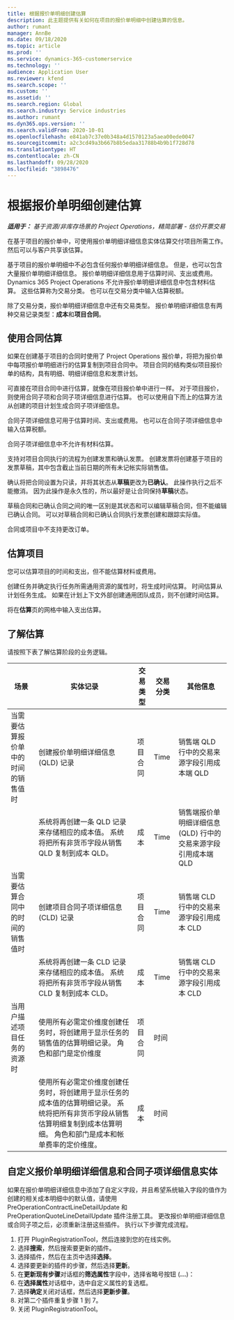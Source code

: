 ```yaml
---
title: 根据报价单明细创建估算
description: 此主题提供有关如何在项目的报价单明细中创建估算的信息。
author: rumant
manager: AnnBe
ms.date: 09/18/2020
ms.topic: article
ms.prod: ''
ms.service: dynamics-365-customerservice
ms.technology: ''
audience: Application User
ms.reviewer: kfend
ms.search.scope: ''
ms.custom: ''
ms.assetid: ''
ms.search.region: Global
ms.search.industry: Service industries
ms.author: rumant
ms.dyn365.ops.version: ''
ms.search.validFrom: 2020-10-01
ms.openlocfilehash: e841ab7c37e0b348a4d1570123a5aea00ede0047
ms.sourcegitcommit: a2c3cd49a3b667b8b5edaa31788b4b9b1f728d78
ms.translationtype: HT
ms.contentlocale: zh-CN
ms.lasthandoff: 09/28/2020
ms.locfileid: "3898476"
---
```

# <a name="create-estimates-on-a-quote-line"></a>根据报价单明细创建估算

_**适用于：** 基于资源/非库存场景的 Project Operations，精简部署 - 估价开票交易_

在基于项目的报价单中，可使用报价单明细详细信息实体估算交付项目所需工作。 然后可以与客户共享该估算。

基于项目的报价单明细中不必包含任何报价单明细详细信息。 但是，也可以包含大量报价单明细详细信息。 报价单明细详细信息用于估算时间、支出或费用。 Dynamics 365 Project Operations 不允许报价单明细详细信息中包含材料估算。 这些估算称为交易分类。 也可以在交易分类中输入估算税额。

除了交易分类，报价单明细详细信息中还有交易类型。 报价单明细详细信息有两种交易记录类型：**成本**和**项目合同**。

## <a name="estimate-by-using-a-contract"></a>使用合同估算

如果在创建基于项目的合同时使用了 Project Operations 报价单，将把为报价单中每项报价单明细进行的估算复制到项目合同中。 项目合同的结构类似项目报价单的结构，具有明细、明细详细信息和发票计划。

可直接在项目合同中进行估算，就像在项目报价单中进行一样。 对于项目报价，则使用合同子项和合同子项详细信息进行估算。 也可以使用自下而上的估算方法从创建的项目计划生成合同子项详细信息。

合同子项详细信息可用于估算时间、支出或费用。 也可以在合同子项详细信息中输入估算税额。

合同子项详细信息中不允许有材料估算。

支持对项目合同执行的流程为创建发票和确认发票。 创建发票将创建基于项目的发票草稿，其中包含截止当前日期的所有未记帐实际销售值。

确认将把合同设置为只读，并将其状态从**草稿**更改为**已确认**。 此操作执行之后不能撤消。 因为此操作是永久性的，所以最好是让合同保持**草稿**状态。

草稿合同和已确认合同之间的唯一区别是其状态和可以编辑草稿合同，但不能编辑已确认合同。 可以对草稿合同和已确认合同执行发票创建和跟踪实际值。

合同或项目中不支持更改订单。

## <a name="estimating-projects"></a>估算项目

您可以估算项目的时间和支出，但不能估算材料或费用。

创建任务并确定执行任务所需通用资源的属性时，将生成时间估算。 时间估算从计划任务生成。 如果在计划上下文外部创建通用团队成员，则不创建时间估算。

将在**估算**页的网格中输入支出估算。

## <a name="understand-estimation"></a>了解估算

请按照下表了解估算阶段的业务逻辑。

| 场景                                                                                                                                                                                                                                                                                                                                          | 实体记录                                                                                                                                                                                                       | 交易类型 | 交易分类 | 其他信息                                                            |
|---------------------------------------------------------------------------------------------------------------------------------------------------------------------------------------------------------------------------------------------------------------------------------------------------------------------------------------------------|---------------------------------------------------------------------------------------------------------------------------------------------------------------------------------------------------------------------|------------------|-------------|-----------------------------------------------------------------------------------|
| 当需要估算报价单中的时间的销售值时                                                                                                                                                                                                                                                                                    | 创建报价单明细详细信息 (QLD) 记录                                                                                                                                                                               | 项目合同 | Time        | 销售端 QLD 行中的交易来源字段引用成本端 QLD |
|                                                                                                                                                                                                                                                                                     | 系统将再创建一条 QLD 记录来存储相应的成本值。 系统将把所有非货币字段从销售 QLD 复制到成本 QLD。                                                                                                                                                                               | 成本 | Time        | 销售端报价单明细详细信息 (QLD) 行中的交易来源字段引用成本端 QLD |
| 当需要估算合同中的时间的销售值时                                                                                                                                                                                                                                                                                 | 创建项目合同子项详细信息 (CLD) 记录                                                                                                                                                                    | 项目合同 | Time        | 销售端 CLD 行中的交易来源字段引用成本 CLD      |
|                                                                                                                                                                                                                                                                                  | 系统将再创建一条 CLD 记录来存储相应的成本值。 系统将把所有非货币字段从销售 CLD 复制到成本 CLD。                                                                                                                                                                    | 成本 | Time        | 销售端 CLD 行中的交易来源字段引用成本 CLD      |
| 当用户描述项目任务的资源时                                                                                                                                                                                                                                                                                            | 使用所有必需定价维度创建任务时，将创建用于显示任务的销售值的估算明细记录。 角色和部门是定价维度 | 项目合同 | 时间        |                                                                                   |
|     | 使用所有必需定价维度创建任务时，将创建用于显示任务的成本值的估算明细记录。 系统将把所有非货币字段从销售估算明细复制到成本估算明细。 角色和部门是成本和帐单费率的定价维度。                                                                                                                                                                                                                | 成本             | 时间           |                                                                                   |



## <a name="customize-the-quote-line-detail-and-contract-line-detail-entities"></a>自定义报价单明细详细信息和合同子项详细信息实体

如果在报价单明细详细信息中添加了自定义字段，并且希望系统输入字段的值作为创建的相关成本明细中的默认值，请使用 PreOperationContractLineDetailUpdate 和 PreOperationQuoteLineDetailUpdate 插件注册工具。 更改报价单明细详细信息或合同子项之后，必须重新注册这些插件。 执行以下步骤完成流程。

1. 打开 PluginRegistrationTool，然后连接到您的在线实例。
2. 选择**搜索**，然后搜索要更新的插件。
3. 选择插件，然后在主页中选择**选择**。
4. 选择要更新的插件的步骤，然后选择**更新**。
5. 在**更新现有步骤**对话框的**筛选属性**字段中，选择省略号按钮 (**...**)：
6. 在**选择属性**对话框中，选中自定义属性的复选框。
7. 选择**确定**关闭对话框，然后选择**更新步骤**。
8. 对第二个插件重复步骤 1 到 7。
9. 关闭 PluginRegistrationTool。
